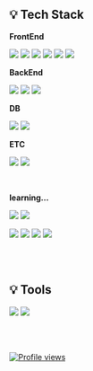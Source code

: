 ## 💡 Tech Stack

**FrontEnd**
<br />

<img src="https://img.shields.io/badge/HTML5-white?style=flat-square&logo=HTML5&logoColor=#E34F26"/></a>
<img src="https://img.shields.io/badge/CSS3-white?style=flat-square&logo=CSS3&logoColor=blue"/></a>
<img src="https://img.shields.io/badge/Javascript-white?style=flat-square&logo=Javascript&logoColor=EFD81D"/></a>
<img src="https://img.shields.io/badge/TypeScript-white?style=flat-square&logo=TypeScript&logoColor=3178C6"/></a>
<img src="https://img.shields.io/badge/React-white?style=flat-square&logo=React&logoColor=61DAFB"/></a>
<img src="https://img.shields.io/badge/Zustand-white?style=flat-square&logo=Javascript&logoColor=7A5621"/></a>

**BackEnd**
<br />

<img src="https://img.shields.io/badge/Nginx-white?style=flat-square&logo=Nginx&logoColor=009639"/></a>
<img src="https://img.shields.io/badge/Python-white?style=flat-square&logo=Python&logoColor=3F76A5"/></a>
<img src="https://img.shields.io/badge/FastAPI-white?style=flat-square&logo=FastApi&logoColor=009688"/></a>

**DB**
<br />

<img src="https://img.shields.io/badge/MongoDB-white?style=flat-square&logo=mongodb&logoColor=47A248"/></a>
<img src="https://img.shields.io/badge/InfluxDB-white?style=flat-square&logo=influxdb&logoColor=22ADF6"/></a>

**ETC**
<br />

<img src="https://img.shields.io/badge/Linux-white?style=flat-square&logo=linux&logoColor=FCC624"/></a>
<img src="https://img.shields.io/badge/Docker-white?style=flat-square&logo=Docker&logoColor=2496ED"/></a>

<br />

**learning...**
<br />

<img src="https://img.shields.io/badge/WebGL-white?style=flat-square&logo=webgl&logoColor=990000"/></a>
<img src="https://img.shields.io/badge/three.js-white?style=flat-square&logo=threedotjs&logoColor=000000"/></a>

<img src="https://img.shields.io/badge/iOS-white?style=flat-square&logo=apple&logoColor=000000"/></a>
<img src="https://img.shields.io/badge/Swift-white?style=flat-square&logo=swift&logoColor=F05138"/></a>
<img src="https://img.shields.io/badge/SwiftUI-white?style=flat-square&logo=swift&logoColor=3F8FFF"/></a>
<img src="https://img.shields.io/badge/Xcode-white?style=flat-square&logo=xcode&logoColor=147EFB"/></a>

<br />
<br />

## 💡 Tools
<img src="https://img.shields.io/badge/Visual Studio Code-007ACC?style=flat-square&logo=VisualStudioCode&logoColor=#E34F26"/></a>
<img src="https://img.shields.io/badge/Github-181717?style=flat-square&logo=Github&logoColor=#E34F26"/></a>

<br />
<br />

[![Profile views](https://hits.seeyoufarm.com/api/count/incr/badge.svg?url=https%3A%2F%2Fgithub.com%2FGoohyun3436&count_bg=%2385A66C&title_bg=%23555555&icon=&icon_color=%23E7E7E7&title=hits&edge_flat=false)](https://hits.seeyoufarm.com)
